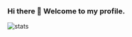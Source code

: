 ### Hi there 👋 Welcome to my profile.

![stats](https://github-readme-stats.vercel.app/api?username=demonkillerr&&show_icons=true&title_color=ffffff&icon_color=bb2acf&text_color=daf7dc&bg_color=151515)

<!--
**demonkillerr/demonkillerr** is a ✨ _special_ ✨ repository because its `README.md` (this file) appears on your GitHub profile.

Here are some ideas to get you started:

- 🔭 I’m currently working on ...
- 🌱 I’m currently learning ...
- 👯 I’m looking to collaborate on ...
- 🤔 I’m looking for help with ...
- 💬 Ask me about ...
- 📫 How to reach me: ...
- 😄 Pronouns: ...
- ⚡ Fun fact: ...
-->
